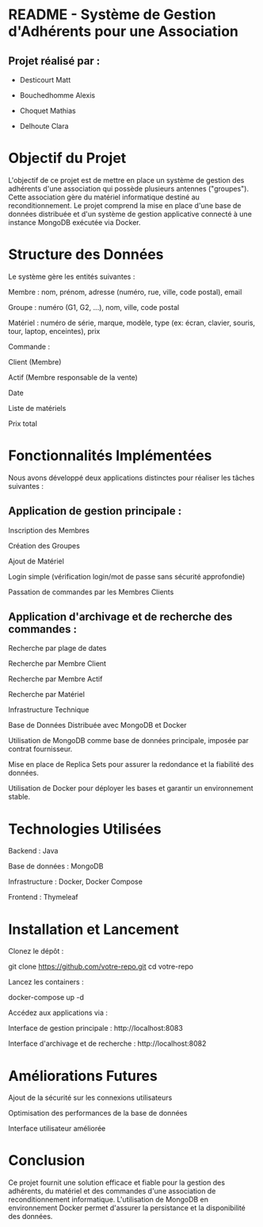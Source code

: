 # README - Système de Gestion d'Adhérents pour une Association

## Projet réalisé par :

- Desticourt Matt

- Bouchedhomme Alexis

- Choquet Mathias

- Delhoute Clara

# Objectif du Projet

L'objectif de ce projet est de mettre en place un système de gestion des adhérents d'une association qui possède plusieurs antennes ("groupes"). Cette association gère du matériel informatique destiné au reconditionnement. Le projet comprend la mise en place d'une base de données distribuée et d'un système de gestion applicative connecté à une instance MongoDB exécutée via Docker.

# Structure des Données

Le système gère les entités suivantes :

Membre : nom, prénom, adresse (numéro, rue, ville, code postal), email

Groupe : numéro (G1, G2, ...), nom, ville, code postal

Matériel : numéro de série, marque, modèle, type (ex: écran, clavier, souris, tour, laptop, enceintes), prix

Commande :

Client (Membre)

Actif (Membre responsable de la vente)

Date

Liste de matériels

Prix total

# Fonctionnalités Implémentées

Nous avons développé deux applications distinctes pour réaliser les tâches suivantes :

## Application de gestion principale :

Inscription des Membres

Création des Groupes

Ajout de Matériel

Login simple (vérification login/mot de passe sans sécurité approfondie)

Passation de commandes par les Membres Clients

## Application d'archivage et de recherche des commandes :

Recherche par plage de dates

Recherche par Membre Client

Recherche par Membre Actif

Recherche par Matériel

Infrastructure Technique

Base de Données Distribuée avec MongoDB et Docker

Utilisation de MongoDB comme base de données principale, imposée par contrat fournisseur.

Mise en place de Replica Sets pour assurer la redondance et la fiabilité des données.

Utilisation de Docker pour déployer les bases et garantir un environnement stable.

# Technologies Utilisées

Backend : Java

Base de données : MongoDB

Infrastructure : Docker, Docker Compose

Frontend : Thymeleaf

# Installation et Lancement

Clonez le dépôt :

git clone https://github.com/votre-repo.git
cd votre-repo

Lancez les containers :

docker-compose up -d

Accédez aux applications via :

Interface de gestion principale : http://localhost:8083

Interface d'archivage et de recherche : http://localhost:8082

# Améliorations Futures

Ajout de la sécurité sur les connexions utilisateurs

Optimisation des performances de la base de données

Interface utilisateur améliorée

# Conclusion

Ce projet fournit une solution efficace et fiable pour la gestion des adhérents, du matériel et des commandes d'une association de reconditionnement informatique. L'utilisation de MongoDB en environnement Docker permet d'assurer la persistance et la disponibilité des données.

